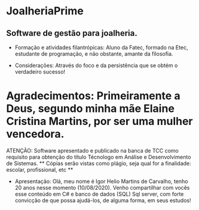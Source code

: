 # JoalheriaPrime
Software de gestão para joalheria.
-
- Formação e atividades filantrópicas:  Aluno da Fatec, formado na Etec, estudante de programação, e não obstante, amante da filosofia.

- Considerações: Através do foco e da persistência que se obtém o verdadeiro sucesso!


# Agradecimentos: Primeiramente a Deus, segundo minha mãe Elaine Cristina Martins, por ser uma mulher vencedora.

ATENÇÃO: Software apresentado e publicado na banca de TCC como requisito para obtenção do título Técnologo em Análise e Desenvolvimento de Sistemas.
** Cópias serão vistas como plágio, seja qual for a finalidade: escolar, profissional, etc **

- Apresentação:
Olá, meu nome é Igor Helio Martins de Carvalho, tenho 20 anos nesse momento (10/08/2020). Venho compartilhar com vocês esse conteúdo em C# e banco de dados (SQL) Sql server, com forte convicção de que possa ajudá-los, de alguma forma, em seus estudos!


